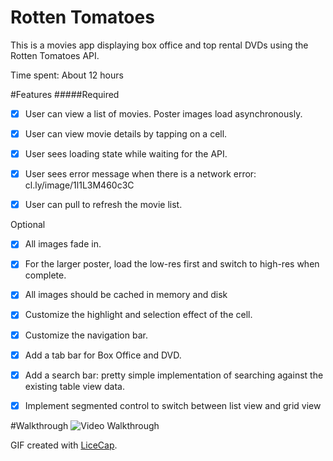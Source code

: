 # Rotten Tomatoes
This is a movies app displaying box office and top rental DVDs using the Rotten Tomatoes API.

Time spent: About 12 hours

#Features
#####Required

* [x] User can view a list of movies. Poster images load asynchronously.

* [x] User can view movie details by tapping on a cell.

* [x] User sees loading state while waiting for the API.

* [x] User sees error message when there is a network error: cl.ly/image/1l1L3M460c3C

* [x] User can pull to refresh the movie list.

Optional

* [x] All images fade in.

* [x] For the larger poster, load the low-res first and switch to high-res when complete.

* [x] All images should be cached in memory and disk

* [x] Customize the highlight and selection effect of the cell.

* [x] Customize the navigation bar.

* [x] Add a tab bar for Box Office and DVD.

* [x] Add a search bar: pretty simple implementation of searching against the existing table view data.

* [x] Implement segmented control to switch between list view and grid view

#Walkthrough
![Video Walkthrough](rottenromatoes.gif)

GIF created with [LiceCap](http://www.cockos.com/licecap/).

